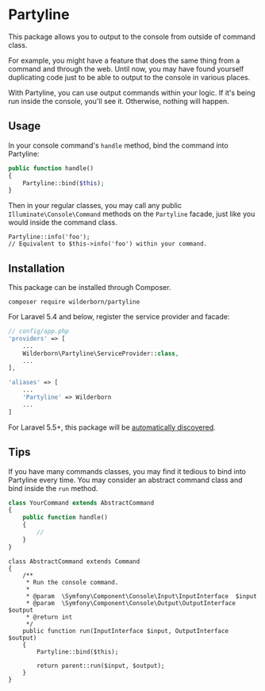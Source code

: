 # Partyline

This package allows you to output to the console from outside of command class.

For example, you might have a feature that does the same thing from a command and through the web.
Until now, you may have found yourself duplicating code just to be able to output to the console in various places.

With Partyline, you can use output commands within your logic. If it's being run inside the console, you'll see it. Otherwise, nothing will happen.

## Usage

In your console command's `handle` method, bind the command into Partyline:

``` php
public function handle()
{
	Partyline::bind($this);
}
```

Then in your regular classes, you may call any public `Illuminate\Console\Command` methods on the `Partyline` facade, just like you would inside the command class.

```
Partyline::info('foo');
// Equivalent to $this->info('foo') within your command.
```

## Installation

This package can be installed through Composer.

```
composer require wilderborn/partyline
```

For Laravel 5.4 and below, register the service provider and facade:

``` php
// config/app.php
'providers' => [
	...
	Wilderborn\Partyline\ServiceProvider::class,
	...
],

'aliases' => [
	...
	'Partyline' => Wilderborn
	...
]
```

For Laravel 5.5+, this package will be [automatically discovered](https://medium.com/@taylorotwell/package-auto-discovery-in-laravel-5-5-ea9e3ab20518).

## Tips

If you have many commands classes, you may find it tedious to bind into Partyline every time. You may consider an abstract command class and bind inside the `run` method.

``` php
class YourCommand extends AbstractCommand
{
	public function handle()
	{
		//
	}
}
```

```
class AbstractCommand extends Command
{
    /**
     * Run the console command.
     *
     * @param  \Symfony\Component\Console\Input\InputInterface  $input
     * @param  \Symfony\Component\Console\Output\OutputInterface  $output
     * @return int
     */
    public function run(InputInterface $input, OutputInterface $output)
    {
        Partyline::bind($this);

        return parent::run($input, $output);
    }
}
```
